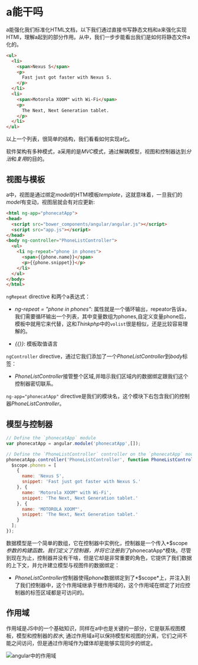 # a能干吗

a能强化我们标准化HTML文档，以下我们通过直接书写静态文档和a来强化实现HTMl，理解a起到的部分作用。从中，我们一步步能看出我们是如何将静态文件a化的。

```html
<ul>
  <li>
    <span>Nexus S</span>
    <p>
      Fast just got faster with Nexus S.
    </p>
  </li>
  <li>
    <span>Motorola XOOM™ with Wi-Fi</span>
    <p>
      The Next, Next Generation tablet.
    </p>
  </li>
</ul>
```

以上一个列表，很简单的结构，我们看看如何实现a化。

软件架构有多种模式，a采用的是*MVC*模式，通过解耦模型，视图和控制器达到*分治*和*复用*的目的。

## 视图与模板

a中，视图是通过绑定*model*的HTMl模板*template*，这就意味着，一旦我们的*model*有变动，视图层就会有对应更新:

```html
<html ng-app="phonecatApp">
<head>
  <script src="bower_components/angular/angular.js"></script>
  <script src="app.js"></script>
</head>
<body ng-controller="PhoneListController">
  <ul>
    <li ng-repeat="phone in phones">
      <span>{{phone.name}}</span>
      <p>{{phone.snippet}}</p>
    </li>
  </ul>
</body>
</html>
```

`ngRepeat` directive 和两个a表达式：

- *ng-repeat = "phone in phones"*: 属性就是一个循环输出，repeator告诉a，我们需要循环输出一个列表，其中变量数组为phones,自定义变量phone后，模板中就用它来代替，这和*Thinkphp*中的`volist`很是相似，还是比较容易理解的。

- *{{}}*: 模板取值语言

`ngController` directive，通过它我们添加了一个*PhoneListController*到*body*标签：

- *PhoneListController*接管整个区域,并暗示我们区域内的数据绑定跟我们这个控制器密切联系。

`ng-app="phonecatApp"` directive是我们的模块名，这个模块下右包含我们的控制器*PhoneListController*。

## 模型与控制器

```javascript
// Define the `phonecatApp` module
var phonecatApp = angular.module('phonecatApp',[]);

// Define the `PhoneListController` controller on the `phonecatApp` module
phonecatApp.controller('PhoneListController', function PhoneListController($scope) {
  $scope.phones = [
    {
      name: 'Nexus S',
      snippet: 'Fast just got faster with Nexus S.'
    }, {
      name: 'Motorola XOOM™ with Wi-Fi',
      snippet: 'The Next, Next Generation tablet.'
    }, {
      name: 'MOTOROLA XOOM™',
      snippet: 'The Next, Next Generation tablet.'
    }
  ];
});
```

数据模型是一个简单的数组，它在控制器中实例化，控制器是一个传入*$scope*参数的构建函数。我们定义了控制器，并将它注册到了*phonecatApp*模块。尽管到现在为止，控制器并没有干啥，但是它却是非常重要的角色，它提供了我们数据的上下文，并允许建立模型与视图件的数据绑定：

- *PhoneListController*控制器使得*phone*数据绑定到了*$scope*上，并注入到了我们控制器中，这个作用域继承于根作用域的，这个作用域在绑定了对应控制器的标签区域都是可访问的。

## 作用域

作用域是JS中的一个基础知识，同样在a中也是关键的一部分，它是联系视图模板，模型和控制器的*胶水*, 通过作用域a可以保持模型和视图的分离，它们之间不能之间访问，但是通过作用域作为媒体却是能够实现同步的绑定。

![angular中的作用域](https://docs.angularjs.org/img/tutorial/tutorial_02.png)







